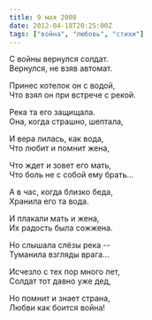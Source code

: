 ```yaml
---
title: 9 мая 2008
date: 2012-04-18T20:25:00Z
tags: ["война", "любовь", "стихи"]
---
```


С войны вернулся солдат.  
Вернулся, не взяв автомат.

Принес котелок он с водой,  
Что взял он при встрече с рекой.

Река та его защищала.  
Она, когда страшно, шептала,

И вера лилась, как вода,  
Что любит и помнит жена,

Что ждет и зовет его мать,  
Что боль не с собой ему брать...

А в час, когда близко беда,  
Хранила его та вода.

И плакали мать и жена,  
Их радость была сожжена.

Но слышала слёзы река --  
Туманила взгляды врага...

Исчезло с тех пор много лет,  
Солдат тот давно уже дед,

Но помнит и знает страна,  
Любви как боится война!  
